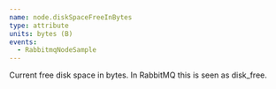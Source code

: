 ```yaml
---
name: node.diskSpaceFreeInBytes
type: attribute
units: bytes (B)
events:
  - RabbitmqNodeSample
---
```


Current free disk space in bytes. In RabbitMQ this is seen as disk\_free.
